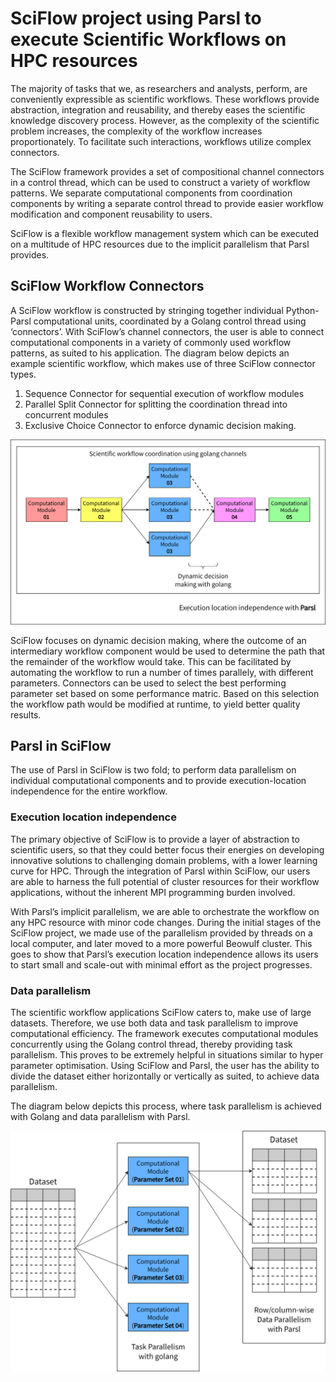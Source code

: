 # SciFlow project using Parsl to execute Scientific Workflows on HPC resources

The majority of tasks that we, as researchers and analysts, perform, are conveniently expressible as scientific workflows. These workflows provide abstraction, integration and reusability, and thereby eases the scientific knowledge discovery process. However, as the complexity of the scientific problem increases, the complexity of the workflow increases proportionately. To facilitate such interactions, workflows utilize complex connectors. 

The SciFlow framework provides a set of compositional channel connectors in a control thread, which can be used to construct a variety of workflow patterns. We separate computational components from coordination components by writing a separate control thread to provide easier workflow modification and component reusability to users. 

SciFlow is a flexible workflow management system which can be executed on a multitude of HPC resources due to the implicit parallelism that Parsl provides. 

## SciFlow Workflow Connectors
A SciFlow workflow is constructed by stringing together individual Python-Parsl computational units, coordinated by a Golang control thread using ‘connectors’. With SciFlow’s channel connectors, the user is able to connect computational components in a variety of commonly used workflow patterns, as suited to his application. 
The diagram below depicts an example scientific workflow, which makes use of three SciFlow connector types. 
1. Sequence Connector for sequential execution of workflow modules
2. Parallel Split Connector for splitting the coordination thread into concurrent modules
3. Exclusive Choice Connector to enforce dynamic decision making. 

![Example SciFlow Workflow](https://github.com/SciFlow-FYP/SciFlow-for-Parsl-blog/blob/main/diagrams/SciFlow-ExampleWorkflow.png)

SciFlow focuses on dynamic decision making, where the outcome of an intermediary workflow component would be used to determine the path that the remainder of the workflow would take. This can be facilitated by automating the workflow to run a number of times parallely, with different parameters. Connectors can be used to select the best performing parameter set based on some performance matric. Based on this selection the workflow path would be modified at runtime, to yield better quality results.

## Parsl in SciFlow 
The use of Parsl in SciFlow is two fold; to perform data parallelism on individual computational components and to provide execution-location independence for the entire workflow. 

### Execution location independence
The primary objective of SciFlow is to provide a layer of abstraction to scientific users, so that they could better focus their energies on developing innovative solutions to challenging domain problems, with a lower learning curve for HPC. Through the integration of Parsl within SciFlow, our users are able to harness the full potential of cluster resources for their workflow applications, without the inherent MPI programming burden involved. 

With Parsl’s implicit parallelism, we are able to orchestrate the workflow on any HPC resource with minor code changes. During the initial stages of the SciFlow project, we made use of the parallelism provided by threads on a local computer, and later moved to a more powerful Beowulf cluster. This goes to show that Parsl’s execution location independence allows its users to start small and scale-out with minimal effort as the project progresses.

### Data parallelism 
The scientific workflow applications SciFlow caters to, make use of large datasets. Therefore, we use both data and task parallelism to improve computational efficiency. The framework executes computational modules concurrently using the Golang control thread, thereby providing task parallelism. This proves to be extremely helpful in situations similar to hyper parameter optimisation. Using SciFlow and Parsl, the user has the ability to divide the dataset either horizontally or vertically as suited, to achieve data parallelism. 

The diagram below depicts this process, where task parallelism is achieved with Golang and data parallelism with Parsl. 

![Parallelism in SciFlow](https://github.com/SciFlow-FYP/SciFlow-for-Parsl-blog/blob/main/diagrams/SciFlow-DataParallelism.png)

